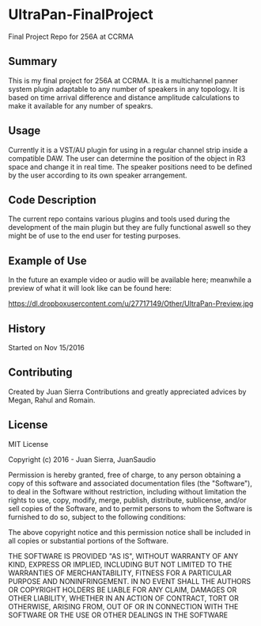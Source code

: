 # UltraPan-FinalProject
Final Project Repo for 256A at CCRMA


## Summary

This is my final project for 256A at CCRMA. It is a multichannel panner system plugin adaptable to any number of speakers in any topology. It is based on time arrival difference and distance amplitude calculations to make it available for any number of speakrs.

## Usage

Currently it is a VST/AU plugin for using in a regular channel strip inside a compatible DAW. The user can determine the position of the object in R3 space and change it in real time. The speaker positions need to be defined by the user according to its own speaker arrangement.

## Code Description

The current repo contains various plugins and tools used during the development of the main plugin but they are fully functional aswell so they might be of use to the end user for testing purposes.

## Example of Use

In the future an example video or audio will be available here; meanwhile a preview of what it will look like can be found here:

https://dl.dropboxusercontent.com/u/27717149/Other/UltraPan-Preview.jpg

## History

Started on Nov 15/2016

## Contributing

Created by Juan Sierra
Contributions and greatly appreciated advices by Megan, Rahul and Romain.

## License

MIT License

Copyright (c) 2016 - Juan Sierra, JuanSaudio

Permission is hereby granted, free of charge, to any person obtaining a copy
of this software and associated documentation files (the "Software"), to deal
in the Software without restriction, including without limitation the rights
to use, copy, modify, merge, publish, distribute, sublicense, and/or sell
copies of the Software, and to permit persons to whom the Software is
furnished to do so, subject to the following conditions:

The above copyright notice and this permission notice shall be included in all
copies or substantial portions of the Software.

THE SOFTWARE IS PROVIDED "AS IS", WITHOUT WARRANTY OF ANY KIND, EXPRESS OR
IMPLIED, INCLUDING BUT NOT LIMITED TO THE WARRANTIES OF MERCHANTABILITY,
FITNESS FOR A PARTICULAR PURPOSE AND NONINFRINGEMENT. IN NO EVENT SHALL THE
AUTHORS OR COPYRIGHT HOLDERS BE LIABLE FOR ANY CLAIM, DAMAGES OR OTHER
LIABILITY, WHETHER IN AN ACTION OF CONTRACT, TORT OR OTHERWISE, ARISING FROM,
OUT OF OR IN CONNECTION WITH THE SOFTWARE OR THE USE OR OTHER DEALINGS IN THE
SOFTWARE
